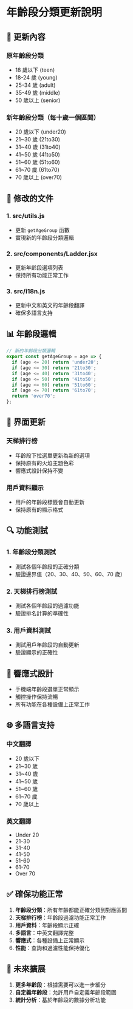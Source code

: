# 年齡段分類更新說明

## 🎯 更新內容

### 原年齡段分類

- 18 歲以下 (teen)
- 18-24 歲 (young)
- 25-34 歲 (adult)
- 35-49 歲 (middle)
- 50 歲以上 (senior)

### 新年齡段分類（每十歲一個區間）

- 20 歲以下 (under20)
- 21~30 歲 (21to30)
- 31~40 歲 (31to40)
- 41~50 歲 (41to50)
- 51~60 歲 (51to60)
- 61~70 歲 (61to70)
- 70 歲以上 (over70)

## 🔧 修改的文件

### 1. src/utils.js

- 更新 `getAgeGroup` 函數
- 實現新的年齡段分類邏輯

### 2. src/components/Ladder.jsx

- 更新年齡段選項列表
- 保持所有功能正常工作

### 3. src/i18n.js

- 更新中文和英文的年齡段翻譯
- 確保多語言支持

## 📊 年齡段邏輯

```javascript
// 新的年齡段分類邏輯
export const getAgeGroup = age => {
  if (age <= 20) return 'under20';
  if (age <= 30) return '21to30';
  if (age <= 40) return '31to40';
  if (age <= 50) return '41to50';
  if (age <= 60) return '51to60';
  if (age <= 70) return '61to70';
  return 'over70';
};
```

## 🎨 界面更新

### 天梯排行榜

- 年齡段下拉選單更新為新的選項
- 保持原有的火焰主題色彩
- 響應式設計保持不變

### 用戶資料顯示

- 用戶的年齡段標籤會自動更新
- 保持原有的顯示格式

## 🔍 功能測試

### 1. 年齡段分類測試

- 測試各個年齡段的正確分類
- 驗證邊界值（20、30、40、50、60、70 歲）

### 2. 天梯排行榜測試

- 測試各個年齡段的過濾功能
- 驗證排名計算的準確性

### 3. 用戶資料測試

- 測試用戶年齡段的自動更新
- 驗證顯示的正確性

## 📱 響應式設計

- 手機端年齡段選單正常顯示
- 觸控操作保持流暢
- 所有功能在各種設備上正常工作

## 🌐 多語言支持

### 中文翻譯

- 20 歲以下
- 21~30 歲
- 31~40 歲
- 41~50 歲
- 51~60 歲
- 61~70 歲
- 70 歲以上

### 英文翻譯

- Under 20
- 21-30
- 31-40
- 41-50
- 51-60
- 61-70
- Over 70

## ✅ 確保功能正常

1. **年齡段分類**：所有年齡都能正確分類到對應區間
2. **天梯排行榜**：年齡段過濾功能正常工作
3. **用戶資料**：年齡段顯示正確
4. **多語言**：中英文翻譯完整
5. **響應式**：各種設備上正常顯示
6. **性能**：查詢和過濾性能保持優化

## 🚀 未來擴展

1. **更多年齡段**：根據需要可以進一步細分
2. **自定義年齡段**：允許用戶自定義年齡段範圍
3. **統計分析**：基於年齡段的數據分析功能
